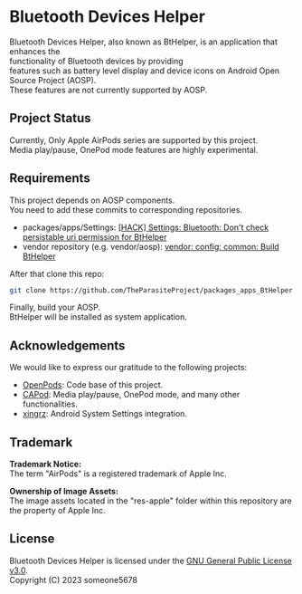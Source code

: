 # Bluetooth Devices Helper

Bluetooth Devices Helper, also known as BtHelper, is an application that enhances the<br>
functionality of Bluetooth devices by providing<br>
features such as battery level display and device icons on Android Open Source Project (AOSP).<br>
These features are not currently supported by AOSP.<br>

## Project Status

Currently, Only Apple AirPods series are supported by this project.<br>
Media play/pause, OnePod mode features are highly experimental.

## Requirements

This project depends on AOSP components.<br>
You need to add these commits to corresponding repositories.

* packages/apps/Settings: [[HACK] Settings: Bluetooth: Don't check persistable uri permission for BtHelper](https://github.com/TheParasiteProject/packages_apps_Settings/commit/189dcd3b6c62cbc99e170a3b4c898ab3d039c542)
* vendor repository (e.g. vendor/aosp): [vendor: config: common: Build BtHelper](https://github.com/TheParasiteProject/vendor_aosp/commit/424bca6b12a9f1d5fd56374ba6ae4310ea98cde3)

After that clone this repo:<br>
```bash
git clone https://github.com/TheParasiteProject/packages_apps_BtHelper packages/apps/BtHelper
```

Finally, build your AOSP.<br>
BtHelper will be installed as system application.

## Acknowledgements

We would like to express our gratitude to the following projects:
* [OpenPods](https://github.com/adolfintel/OpenPods): Code base of this project.
* [CAPod](https://github.com/d4rken-org/capod): Media play/pause, OnePod mode, and many other functionalities.
* [xingrz](https://github.com/xingrz): Android System Settings integration.

## Trademark

<b>Trademark Notice:</b><br>
The term "AirPods" is a registered trademark of Apple Inc.<br>

<b>Ownership of Image Assets:</b><br>
The image assets located in the "res-apple" folder within this repository are the property of Apple Inc.<br>

## License

Bluetooth Devices Helper is licensed under the [GNU General Public License v3.0](LICENSE.md).
<br>
Copyright (C) 2023 someone5678
